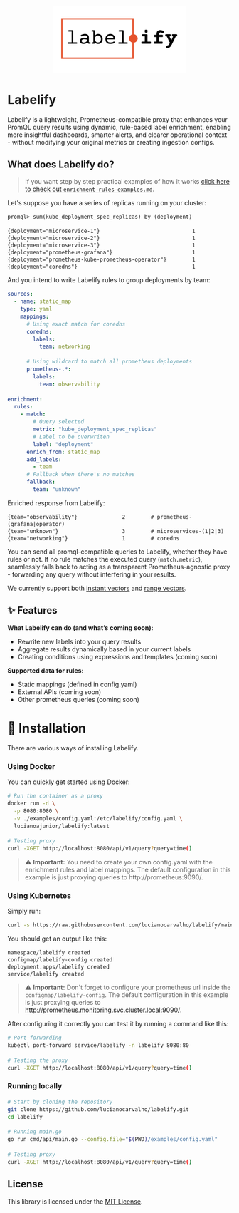 <p align="center">
  <picture>
    <source media="(prefers-color-scheme: dark)" srcset="./.github/assets/labelify-logo-dark-mode.svg">
    <source media="(prefers-color-scheme: light)" srcset="./.github/assets/labelify-logo-light-mode.svg">
    <img alt="Logo" src="./.github/assets/labelify-logo-light-mode.svg" width="300">
  </picture>
</p>

# Labelify

Labelify is a lightweight, Prometheus-compatible proxy that enhances your PromQL query results using dynamic, rule-based label enrichment, enabling more insightful dashboards, smarter alerts, and clearer operational context - without modifying your original metrics or creating ingestion configs.

## What does Labelify do?

> If you want step by step practical examples of how it works [click here to check out `enrichment-rules-examples.md`](./docs/enrichment-rules-examples.md). 

Let's suppose you have a series of replicas running on your cluster:

```
promql> sum(kube_deployment_spec_replicas) by (deployment)

{deployment="microservice-1"}                             1
{deployment="microservice-2"}                             1
{deployment="microservice-3"}                             1
{deployment="prometheus-grafana"}                         1
{deployment="prometheus-kube-prometheus-operator"}        1
{deployment="coredns"}                                    1
```

And you intend to write Labelify rules to group deployments by team:

```yml
sources:
  - name: static_map
    type: yaml
    mappings:
      # Using exact match for coredns
      coredns:
        labels:
          team: networking

      # Using wildcard to match all prometheus deployments
      prometheus-.*:
        labels:
          team: observability

enrichment:
  rules:
    - match:
        # Query selected
        metric: "kube_deployment_spec_replicas"
        # Label to be overwriten
        label: "deployment"
      enrich_from: static_map
      add_labels:
        - team
      # Fallback when there's no matches
      fallback:
        team: "unknown"
```

Enriched response from Labelify:

```
{team="observability"}              2        # prometheus-(grafana|operator)
{team="unknown"}                    3        # microservices-(1|2|3)
{team="networking"}                 1        # coredns
```

You can send all promql-compatible queries to Labelify, whether they have rules or not. If no rule matches the executed query (`match.metric`), seamlessly falls back to acting as a transparent Prometheus-agnostic proxy - forwarding any query without interfering in your results. 

We currently support both [instant vectors](https://prometheus.io/docs/prometheus/latest/querying/api/#instant-vectors) and [range vectors](https://prometheus.io/docs/prometheus/latest/querying/api/#range-vectors).

## ✨ Features

**What Labelify can do (and what’s coming soon):**

- Rewrite new labels into your query results
- Aggregate results dynamically based in your current labels
- Creating conditions using expressions and templates (coming soon)

**Supported data for rules:**

- Static mappings (defined in config.yaml)
- External APIs (coming soon)
- Other prometheus queries (coming soon)

# 🚀 Installation

There are various ways of installing Labelify.

### Using Docker

You can quickly get started using Docker:

```bash
# Run the container as a proxy
docker run -d \
  -p 8080:8080 \
  -v ./examples/config.yaml:/etc/labelify/config.yaml \
  lucianoajunior/labelify:latest

# Testing proxy
curl -XGET http://localhost:8080/api/v1/query?query=time()
```
> **⚠️ Important:** You need to create your own config.yaml with the enrichment rules and label mappings. The default configuration in this example is just proxying queries to http://prometheus:9090/.

### Using Kubernetes

Simply run:

```bash
curl -s https://raw.githubusercontent.com/lucianocarvalho/labelify/main/k8s/manifest.yaml | kubectl apply -f -
```

You should get an output like this:
```  
namespace/labelify created
configmap/labelify-config created
deployment.apps/labelify created
service/labelify created
```

> **⚠️ Important:** Don't forget to configure your prometheus url inside the `configmap/labelify-config`. The default configuration in this example is just proxying queries to http://prometheus.monitoring.svc.cluster.local:9090/.

After configuring it correctly you can test it by running a command like this:

```bash
# Port-forwarding
kubectl port-forward service/labelify -n labelify 8080:80

# Testing the proxy
curl -XGET http://localhost:8080/api/v1/query?query=time()
```

### Running locally

```bash
# Start by cloning the repository
git clone https://github.com/lucianocarvalho/labelify.git
cd labelify

# Running main.go
go run cmd/api/main.go --config.file="$(PWD)/examples/config.yaml"

# Testing proxy
curl -XGET http://localhost:8080/api/v1/query?query=time()
```

## License

This library is licensed under the [MIT License](LICENSE).